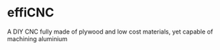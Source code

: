 # effiCNC
A DIY CNC fully made of plywood and low cost materials, yet capable of machining aluminium
